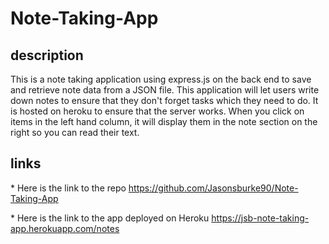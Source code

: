 # Note-Taking-App

## description

This is a note taking application using express.js on the back end to save and retrieve note data from a JSON file. This application will let users write down notes to ensure that they don't forget tasks which they need to do. It is hosted on heroku to ensure that the server works. When you click on items in the left hand column, it will display them in the note section on the right so you can read their text.

## links

\* Here is the link to the repo
https://github.com/Jasonsburke90/Note-Taking-App

\* Here is the link to the app deployed on Heroku
https://jsb-note-taking-app.herokuapp.com/notes
